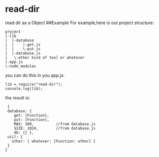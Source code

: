 # read-dir
read dir as a Object
##Example
For example,here is out project structure:

    project
    |-lib
    |  |-database
    |  |    |-get.js
    |  |    \-put.js
    |  |-database.js
    |   \-other kind of tool or whatever
    |-app.js
    \-node_modules
  
you can do this in you app.js:

    lib = require("read-dir");
    console.log(lib);
  
the result is:

     { 
     database: { 
        get: [Function],  
        put: [Function], 
        MAX: 100,          //from database.js
        SIZE: 1024,        //from database.js
        db: {} },
     util: { 
       other: { whatever: [Function: other] }  
     } 
    }


  
